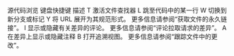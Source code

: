 源代码浏览
键盘快捷键	描述
T	激活文件查找器
L	跳至代码中的某一行
W	切换到新分支或标记
Y	将 URL 展开为其规范形式。 更多信息请参阅“获取文件的永久链接”。
I	显示或隐藏有关差异的评论。 更多信息请参阅“评论拉取请求的差异”。
A	在差异上显示或隐藏注释
B	打开追溯视图。 更多信息请参阅“跟踪文件中的更改”。